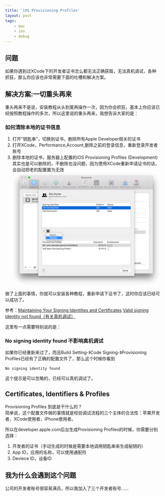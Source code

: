 ```yaml
---
title: 'iOS Provisioning Profiles'
layout: post
tags:
    - mac
    - ios
    - debug
---
```


## 问题
如果你遇到过XCode下的开发者证书怎么都无法正确获取，无法真机调试，各种抓狂，那么你应该也非常需要下面的吐槽和解决方案。

## 解决方案:一切重头再来
重头再来不是说，安装教程从头到尾再操作一次，因为你会抓狂，基本上你应该已经按照教程操作的多次，所以这里说的重头再来，我想告诉大家的是：

### 如何清除本地的证书信息
1. 打开"钥匙串"，切换到证书，删除所有Apple Developer相关的证书
2. 打开XCode，Performance,Account,删除之前的登录信息，重新登录开发者账号
3. 删除本地的证书，服务器上配置的iOS Provisioning Profiles (Development)其实也是可以删除的，不删除也没问题，因为使用XCode重新申请证书的话，会自动把老的配置置为无效
![证书](/media/files/2015/03/27/12_revoke_certificate_2_2x.png)

做了上面的事情，你就可以安装各种教程，重新申请下证书了，这时你应该已经可以成功了。  

参考：[Maintaining Your Signing Identities and Certificates](https://developer.apple.com/library/ios/documentation/IDEs/Conceptual/AppDistributionGuide/MaintainingCertificates/MaintainingCertificates.html#//apple_ref/doc/uid/TP40012582-CH31-SW26)
[Valid signing identity not found（有关真机调试）](http://www.cocoachina.com/bbs/read.php?tid=256724)  

这里有一点需要特别说的是：
### No signing identity found 不影响真机调试
如果你已经重新来过了，而且Build Setting-》Code Signing-》Provisioning Profiles已经有了正确的配置文件了，那么这个时候你看到  

```
No signing identity found 
```

这个提示是可以忽略的，已经可以真机调试了。

## Certificates, Identifiers & Profiles
Provisioning Profiles 到底是干什么的？  
简单说，这个配置文件做的事情就是校验调试流程的三个主体的合法性：苹果开发者，XCode使用者，iPhone使用者。

所以在developer.apple.com后台生成Provisioning Profiles的时候，你需要分别选择：

1. 开发者的证书（手动生成的时候是需要本地调用钥匙串来生成秘钥的）  
2. App ID，应用的名称，可以使用通配符  
3. Deviece ID，设备ID  

## 我为什么会遇到这个问题
公司的开发者账号很容易满员，所以我加入了三个开发者账号……
